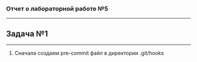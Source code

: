 ### Отчет о лабораторной работе №5
---
## Задача №1
---
1. Сначала создаем pre-commit файл в директории .git/hooks

